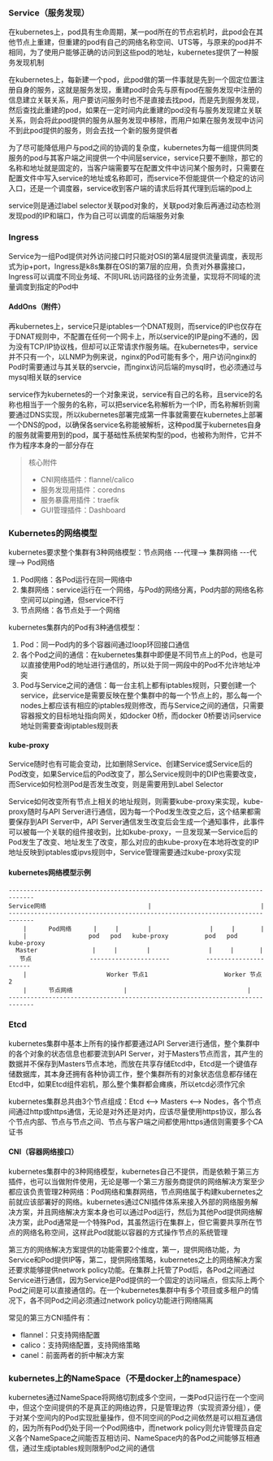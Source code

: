 ### Service（服务发现）

在kubernetes上，pod具有生命周期，某一pod所在的节点宕机时，此pod会在其他节点上重建，但重建的pod有自己的网络名称空间、UTS等，与原来的pod并不相同，为了使用户能够正确的访问到这些pod的地址，kubernetes提供了一种服务发现机制

在kubernetes上，每新建一个pod，此pod做的第一件事就是先到一个固定位置注册自身的服务，这就是服务发现，重建pod时会先与原有pod在服务发现中注册的信息建立关联关系，用户要访问服务时也不是直接去找pod，而是先到服务发现，然后查找此重建的pod，如果在一定时间内此重建的pod没有与服务发现建立关联关系，则会将此pod提供的服务从服务发现中移除，而用户如果在服务发现中访问不到此pod提供的服务，则会去找一个新的服务提供者

为了尽可能降低用户与pod之间的协调的复杂度，kubernetes为每一组提供同类服务的pod与其客户端之间提供一个中间层service，service只要不删除，那它的名称和地址就是固定的，当客户端需要写在配置文件中访问某个服务时，只需要在配置文件中写入service的地址或名称即可，而service不但能提供一个稳定的访问入口，还是一个调度器，service收到客户端的请求后将其代理到后端的pod上

service则是通过label selector关联pod对象的，关联pod对象后再通过动态检测发现pod的IP和端口，作为自己可以调度的后端服务对象

### Ingress

Service为一组Pod提供对外访问接口时只能对OSI的第4层提供流量调度，表现形式为ip+port，Ingress是k8s集群在OSI的第7层的应用，负责对外暴露接口，Ingress可以调度不同业务域、不同URL访问路径的业务流量，实现将不同域的流量调度到指定的Pod中

#### AddOns（附件）

再kubernetes上，service只是iptables一个DNAT规则，而service的IP也仅存在于DNAT规则中，不配置在任何一个网卡上，所以service的IP是ping不通的，因为没有TCP/IP协议栈，但却可以正常请求作服务端。在kubernetes中，service并不只有一个，以LNMP为例来说，nginx的Pod可能有多个，用户访问nginx的Pod时需要通过与其关联的servcie，而nginx访问后端的mysql时，也必须通过与mysql相关联的service

service作为kubernetes的一个对象来说，service有自己的名称，且service的名称也相当于一个服务的名称，可以把service名称解析为一个IP，而名称解析则需要通过DNS实现，所以kubernetes部署完成第一件事就需要在kubernetes上部署一个DNS的pod，以确保各service名称能被解析，这种pod属于kubernetes自身的服务就需要用到的pod，属于基础性系统架构型的pod，也被称为附件，它并不作为程序本身的一部分存在

> 核心附件
>
> - CNI网络插件：flannel/calico
> - 服务发现用插件：coredns
> - 服务暴露用插件：traefik
> - GUI管理插件：Dashboard

### Kubernetes的网络模型

kubernetes要求整个集群有3种网络模型：节点网络 ---代理--> 集群网络 ---代理--> Pod网络

1. Pod网络：各Pod运行在同一网络中
2. 集群网络：service运行在一个网络，与Pod的网络分离，Pod内部的网络名称空间可以ping通，但service不行
3. 节点网络：各节点处于一个网络

kubernetes集群内的Pod有3种通信模型：

1. Pod：同一Pod内的多个容器间通过loop环回接口通信
2. 各个Pod之间的通信：在kubernetes集群中即便是不同节点上的Pod，也是可以直接使用Pod的地址进行通信的，所以处于同一网段中的Pod不允许地址冲突
3. Pod与Service之间的通信：每一台主机上都有iptables规则，只要创建一个service，此service是需要反映在整个集群中的每一个节点上的，那么每一个nodes上都应该有相应的iptables规则修改，而与Service之间的通信，只需要容器报文的目标地址指向网关，如docker 0桥，而docker 0桥要访问service地址则需要查询iptables规则表

#### kube-proxy

Service随时也有可能会变动，比如删除Service、创建Service或Service后的Pod改变，如果Service后的Pod改变了，那么Service规则中的DIP也需要改变，而Service如何检测Pod是否发生改变，则是需要用到Label Selector

Service如何改变所有节点上相关的地址规则，则需要kube-proxy来实现，kube-proxy随时与API Server进行通信，因为每一个Pod发生改变之后，这个结果都需要保存到API Server中，API Server通信发生改变后会生成一个通知事件，此事件可以被每一个关联的组件接收到，比如kube-proxy，一旦发现某一Service后的Pod发生了改变、地址发生了改变，那么对应的由kube-proxy在本地将改变的IP地址反映到iptables或ipvs规则中，Service管理需要通过kube-proxy实现

#### kubernetes网络模型示例

```shell
-----------------------------------------------------------------------------
Service网络                            |                              |
-----------------------------------------------------------------------------
    |      Pod网络      |     |        |                |     |       |
    |                 pod   pod   kube-proxy          pod   pod   kube-proxy
  Master               |     |        |                |     |       |
   节点                ----------------------          ----------------------
    |                      Worker 节点1                     Worker 节点2
    |      节点网络              |                                 |
-----------------------------------------------------------------------------    
```



### Etcd

kubernetes集群中基本上所有的操作都要通过API Server进行通信，整个集群中的各个对象的状态信息也都要流到API Server，对于Masters节点而言，其产生的数据并不保存到Masters节点本地，而放在共享存储Etcd中，Etcd是一个键值存储数据库，其本身还拥有各种协调工作，整个集群所有的对象状态信息都存储在Etcd中，如果Etcd组件宕机，那么整个集群都会瘫痪，所以etcd必须作冗余

kubernetes集群总共由3个节点组成：Etcd <--> Masters <--> Nodes，各个节点间通过http或https通信，无论是对外还是对内，应该尽量使用https协议，那么各个节点内部、节点与节点之间、节点与客户端之间都使用https通信则需要多个CA证书

#### CNI（容器网络接口）

kubernetes集群中的3种网络模型，kubernetes自己不提供，而是依赖于第三方插件，也可以当做附件使用，无论是哪一个第三方服务商提供的网络解决方案至少都应该负责管理2种网络：Pod网络和集群网络，节点网络属于构建kubernetes之前就应该部署好的网络。kubernetes通过CNI插件体系来接入外部的网络服务解决方案，并且网络解决方案本身也可以通过Pod运行，然后为其他Pod提供网络解决方案，此Pod通常是一个特殊Pod，其虽然运行在集群上，但它需要共享所在节点的网络名称空间，这样此Pod就能以容器的方式操作节点的系统管理

第三方的网络解决方案提供的功能需要2个维度，第一，提供网络功能，为Service和Pod提供IP等，第二，提供网络策略，kubernetes之上的网络解决方案还要求能够提供network policy功能。在集群上托管了Pod后，各Pod之间通过Service进行通信，因为Service是Pod提供的一个固定的访问端点，但实际上两个Pod之间是可以直接通信的。在一个kubernetes集群中有多个项目或多租户的情况下，各不同Pod之间必须通过network policy功能进行网络隔离

常见的第三方CNI插件有：

- flannel：只支持网络配置
- calico：支持网络配置，支持网络策略
- canel：前面两者的折中解决方案

### kubernetes上的NameSpace（不是docker上的namespace）

kubernetes通过NameSpace将网络切割成多个空间，一类Pod只运行在一个空间中，但这个空间提供的不是真正的网络边界，只是管理边界（实现资源分组），便于对某个空间内的Pod实现批量操作，但不同空间的Pod之间依然是可以相互通信的，因为所有Pod仍处于同一个Pod网络中，而network policy则允许管理员自定义各个NameSpace之间能否互相访问、NameSpace内的各Pod之间能够互相通信，通过生成iptables规则限制Pod之间的通信

